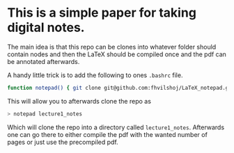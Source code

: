 # This is a simple paper for taking digital notes. 

The main idea is that this repo can be clones into
whatever folder should contain nodes and then the 
LaTeX should be compiled once and the pdf can be
annotated afterwards.

A handy little trick is to add the following to
ones `.bashrc` file.

```bash
function notepad() { git clone git@github.com:fhvilshoj/LaTeX_notepad.git $@ ;}
```

This will allow you to afterwards clone the repo as

```bash
> notepad lecture1_notes
```

Which will clone the repo into a directory called `lecture1_notes`.
Afterwards one can go there to either compile the
pdf with the wanted number of pages or just use the
precompiled pdf.


